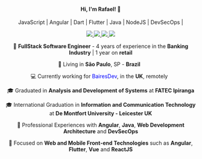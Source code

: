 <h4 align="center">
  Hi, I'm Rafael! 👋 
</h4>

<p align="center">
  JavaScript | Angular | Dart | Flutter | Java | NodeJS | DevSecOps |
</p>

<p align="center">
  <a
    href="https://web.whatsapp.com/send?phone=+5511949689707" 
    alt="WhatsApp"
    target="blank"
  >
    <img src="https://img.shields.io/badge/-WhatsApp-28A745?style=flat-square&logo=WhatsApp&logoColor=white" />
  </a>
  <a
    href="mailto:rberga95@gmail.com" 
    alt="Email"
    target="blank"
  >
    <img src="https://img.shields.io/badge/-Mail-28A745?style=flat-square&logo=gmail&logoColor=white&color=red" />
  </a>
  <a
    href="https://www.linkedin.com/in/rafael-d-angelo-bergamini-221900115/" 
    alt="LinkedIn"
    target="blank"
  >
    <img src="https://img.shields.io/badge/-LinkedIn-28A745?style=flat-square&logo=Linkedin&logoColor=white&color=blue" />
  </a>
  <a
    href="https://github.com/radangelo"
    alt="GitHub"
    target="blank"
  >
    <img src="https://img.shields.io/badge/-GitHub-28A745?style=flat-square&logo=Github&logoColor=white&color=lightgrey" />
  </a>
 
</p>

<p align="center">
  💼 <b>FullStack Software Engineer</b> - 4 years of experience in the <b>Banking Industry</b> | 1 year on <b>retail</b>
</p>
<p align="center">
  📌 Living in <b>São Paulo</b>, SP - <b>Brazil</b> &nbsp; 
</p>
<p align="center">
  💻 Currently working for <label style="color:blue">BairesDev</label>, in the <b>UK</b>, remotely &nbsp; 
</p>
<p align="center">
  🎓 Graduated in <b>Analysis and Development of Systems</b> at <b>FATEC Ipiranga</b>
</p>
<p align="center"> 
  🎓 International Graduation in <b>Information and Communication Technology</b> at <b>De Montfort University - Leicester UK</b>
</p>
<p align="center">
  🚀 Professional Experiences with <b>Angular</b>, <b>Java</b>, <b>Web Development Architecture</b> and <b>DevSecOps</b>
</p>
<p align="center"> 
  🎯 Focused on <b> Web and Mobile Front-end Technologies</b> such as <b>Angular</b>, <b>Flutter</b>, <b>Vue</b> and <b>ReactJS</b>
</p>

